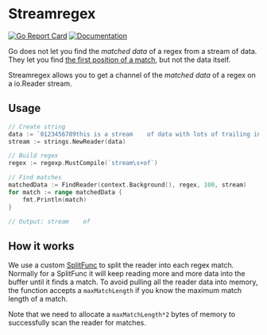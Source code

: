 # Streamregex

[![Go Report Card](https://goreportcard.com/badge/github.com/vertoforce/streamregex)](https://goreportcard.com/report/github.com/vertoforce/streamregex)
[![Documentation](https://godoc.org/github.com/vertoforce/streamregex?status.svg)](https://godoc.org/github.com/vertoforce/streamregex)

Go does not let you find the _matched data_ of a regex from a stream of data.  They let you find [the first position of a match](https://godoc.org/regexp#Regexp.FindReaderIndex), but not the data itself.

Streamregex allows you to get a channel of the _matched data_ of a regex on a io.Reader stream.

## Usage

```go
// Create string
data := `0123456789this is a stream    of data with lots of trailing information`
stream := strings.NewReader(data)

// Build regex
regex := regexp.MustCompile(`stream\s+of`)

// Find matches
matchedData := FindReader(context.Background(), regex, 100, stream)
for match := range matchedData {
    fmt.Println(match)
}

// Output: stream    of
```

## How it works

We use a custom [SplitFunc](https://golang.org/pkg/bufio/#SplitFunc) to split the reader into each regex match.  Normally for a SplitFunc it will keep reading more and more data into the buffer until it finds a match. To avoid pulling all the reader data into memory, the function accepts a `maxMatchLength` if you know the maximum match length of a match.

Note that we need to allocate a `maxMatchLength*2` bytes of memory to successfully scan the reader for matches.
